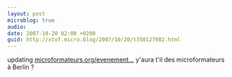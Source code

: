```yaml
---
layout: post
microblog: true
audio: 
date: 2007-10-20 02:00 +0200
guid: http://xtof.micro.blog/2007/10/20/t350127082.html
---
```

updating [microformateurs.org/evenement...](http://microformateurs.org/evenements/) y'aura t'il des microformateurs à Berlin ?
